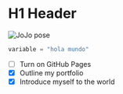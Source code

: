 # H1 Header

![JoJo pose](https://www.google.com/url?sa=i&url=https%3A%2F%2Fmx.pinterest.com%2Fyor_g%2Fjojo-poses%2F&psig=AOvVaw2DdcX_Q2TpWwEeGSthdCR6&ust=1744926891396000&source=images&cd=vfe&opi=89978449&ved=0CBcQjhxqFwoTCLCx-7_F3YwDFQAAAAAdAAAAABAE)

```python
variable = "hola mundo"
```
- [ ] Turn on GitHub Pages
- [x] Outline my portfolio
- [x] Introduce myself to the world
